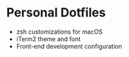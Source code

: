 # Personal Dotfiles

- zsh customizations for macOS
- iTerm2 theme and font
- Front-end development configuration